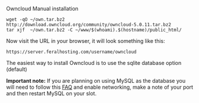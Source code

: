 
Owncloud Manual installation

~~~
wget -qO ~/own.tar.bz2 http://download.owncloud.org/community/owncloud-5.0.11.tar.bz2
tar xjf  ~/own.tar.bz2 -C ~/www/$(whoami).$(hostname)/public_html/
~~~

Now visit the URL in your browser, it will look something like this:

~~~
https://server.feralhosting.com/username/owncloud
~~~

The easiest way to install Owncloud is to use the sqlite database option (default)

**Important note:** If you are planning on using MySQL as the database you will need to follow this [FAQ](https://www.feralhosting.com/faq/view?question=9) and enable networking, make a note of your port and then restart MySQL on your slot.









